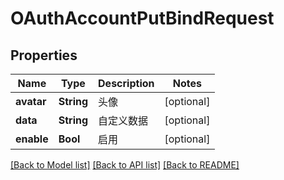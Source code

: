 # OAuthAccountPutBindRequest

## Properties
Name | Type | Description | Notes
------------ | ------------- | ------------- | -------------
**avatar** | **String** | 头像 | [optional] 
**data** | **String** | 自定义数据 | [optional] 
**enable** | **Bool** | 启用 | [optional] 

[[Back to Model list]](../README.md#documentation-for-models) [[Back to API list]](../README.md#documentation-for-api-endpoints) [[Back to README]](../README.md)


